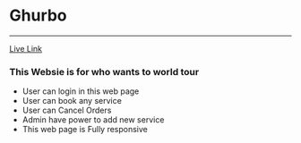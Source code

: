 <h1>Ghurbo</h1>
<hr>
<a href="">Live Link</a>
<h3>This Websie is for who wants to world tour</h3>
<ul>
    <li>User can login in this web page</li>
    <li>User can book any service</li>
    <li>User can Cancel Orders</li>
    <li>Admin have power to add new service</li>
    <li>This web page is Fully responsive</li>
</ul>